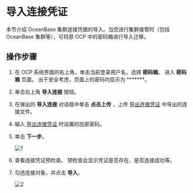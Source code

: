 # 导入连接凭证

本节介绍 OceanBase 集群连接凭据的导入。当您进行集群接管时（包括 OceanBase 集群等），可将原 OCP 中的密码箱进行导入迁移。

## 操作步骤

1. 在 OCP 系统界面的右上角，单击当前登录用户名，选择 **密码箱**。
   进入 **密码箱** 页面。
   出于安全考虑，页面上的密码均显示为 *******。

2. 单击右上角 **导入连接** 按钮。

3. 在弹出的 **导入连接** 对话框中单击 **点击上传** ，上传 [导出连接凭证](../300.manage-password-box/200.export-connection.md) 中导出的连接文件。

4. 输入 [导出连接凭证](../300.manage-password-box/200.export-connection.md) 时设置的加密密码。

5. 单击 **下一步**。

    ![1](https://obbusiness-private.oss-cn-shanghai.aliyuncs.com/doc/img/ocp/%E5%AF%BC%E5%85%A5%E8%BF%9E%E6%8E%A5-1.png)

6. 查看连接凭证预检查。
   预检查会显示凭证是否存在、是否连接成功等。

7. 勾选连接对象，并点击 **导入**。

    ![2](https://obbusiness-private.oss-cn-shanghai.aliyuncs.com/doc/img/ocp/%E5%AF%BC%E5%85%A5%E8%BF%9E%E6%8E%A5-2.png)
